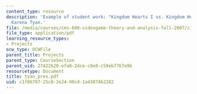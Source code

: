 ```yaml
---
content_type: resource
description: 'Example of student work: "Kingdom Hearts I vs. Kingdom Hearts II" by
  Karena Tyan.'
file: /media/courses/cms-600-videogame-theory-and-analysis-fall-2007/c1f8670725c82e2490cd1a43874b2282_tyan_pres.pdf
file_type: application/pdf
learning_resource_types:
- Projects
ocw_type: OCWFile
parent_title: Projects
parent_type: CourseSection
parent_uid: 27422620-efa8-2dce-c8e8-c59eb7767e9b
resourcetype: Document
title: tyan_pres.pdf
uid: c1f86707-25c8-2e24-90cd-1a43874b2282
---
```

